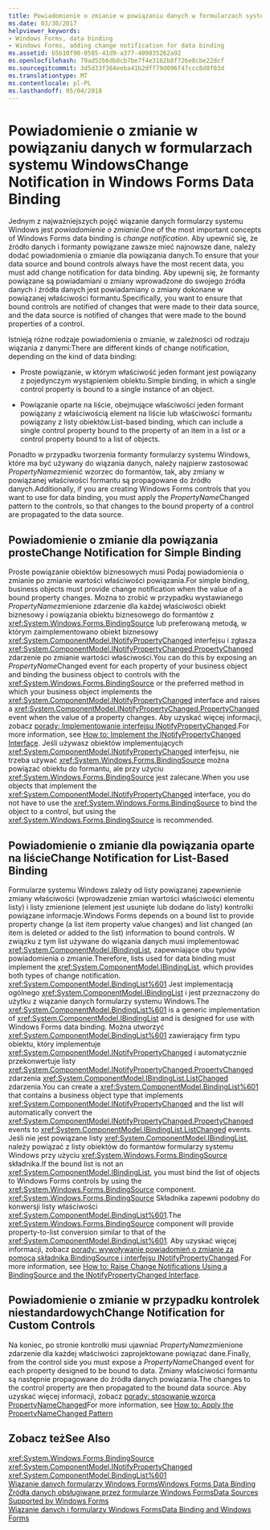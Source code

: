 ```yaml
---
title: Powiadomienie o zmianie w powiązaniu danych w formularzach systemu Windows
ms.date: 03/30/2017
helpviewer_keywords:
- Windows Forms, data binding
- Windows Forms, adding change notification for data binding
ms.assetid: b5b10f90-0585-41d9-a377-409835262a92
ms.openlocfilehash: 79ad52b6db8cb7be7f4e3162b8f726e8cbe22dcf
ms.sourcegitcommit: 3d5d33f384eeba41b2dff79d096f47ccc8d8f03d
ms.translationtype: MT
ms.contentlocale: pl-PL
ms.lasthandoff: 05/04/2018
---
```

# <a name="change-notification-in-windows-forms-data-binding"></a><span data-ttu-id="b79bc-102">Powiadomienie o zmianie w powiązaniu danych w formularzach systemu Windows</span><span class="sxs-lookup"><span data-stu-id="b79bc-102">Change Notification in Windows Forms Data Binding</span></span>
<span data-ttu-id="b79bc-103">Jednym z najważniejszych pojęć wiązanie danych formularzy systemu Windows jest *powiadomienie o zmianie*.</span><span class="sxs-lookup"><span data-stu-id="b79bc-103">One of the most important concepts of Windows Forms data binding is *change notification*.</span></span> <span data-ttu-id="b79bc-104">Aby upewnić się, że źródło danych i formanty powiązane zawsze mieć najnowsze dane, należy dodać powiadomienia o zmianie dla powiązania danych.</span><span class="sxs-lookup"><span data-stu-id="b79bc-104">To ensure that your data source and bound controls always have the most recent data, you must add change notification for data binding.</span></span> <span data-ttu-id="b79bc-105">Aby upewnij się, że formanty powiązane są powiadamiani o zmiany wprowadzone do swojego źródła danych i źródła danych jest powiadamiany o zmiany dokonane w powiązanej właściwości formantu.</span><span class="sxs-lookup"><span data-stu-id="b79bc-105">Specifically, you want to ensure that bound controls are notified of changes that were made to their data source, and the data source is notified of changes that were made to the bound properties of a control.</span></span>  
  
 <span data-ttu-id="b79bc-106">Istnieją różne rodzaje powiadomienia o zmianie, w zależności od rodzaju wiązania z danymi:</span><span class="sxs-lookup"><span data-stu-id="b79bc-106">There are different kinds of change notification, depending on the kind of data binding:</span></span>  
  
-   <span data-ttu-id="b79bc-107">Proste powiązanie, w którym właściwość jeden formant jest powiązany z pojedynczym wystąpieniem obiektu.</span><span class="sxs-lookup"><span data-stu-id="b79bc-107">Simple binding, in which a single control property is bound to a single instance of an object.</span></span>  
  
-   <span data-ttu-id="b79bc-108">Powiązanie oparte na liście, obejmujące właściwości jeden formant powiązany z właściwością element na liście lub właściwości formantu powiązany z listy obiektów.</span><span class="sxs-lookup"><span data-stu-id="b79bc-108">List-based binding, which can include a single control property bound to the property of an item in a list or a control property bound to a list of objects.</span></span>  
  
 <span data-ttu-id="b79bc-109">Ponadto w przypadku tworzenia formanty formularzy systemu Windows, które ma być używany do wiązania danych, należy najpierw zastosować *PropertyName*zmienić wzorzec do formantów, tak, aby zmiany w powiązanej właściwości formantu są propagowane do źródło danych.</span><span class="sxs-lookup"><span data-stu-id="b79bc-109">Additionally, if you are creating Windows Forms controls that you want to use for data binding, you must apply the *PropertyName*Changed pattern to the controls, so that changes to the bound property of a control are propagated to the data source.</span></span>  
  
## <a name="change-notification-for-simple-binding"></a><span data-ttu-id="b79bc-110">Powiadomienie o zmianie dla powiązania proste</span><span class="sxs-lookup"><span data-stu-id="b79bc-110">Change Notification for Simple Binding</span></span>  
 <span data-ttu-id="b79bc-111">Proste powiązanie obiektów biznesowych musi Podaj powiadomienia o zmianie po zmianie wartości właściwości powiązania.</span><span class="sxs-lookup"><span data-stu-id="b79bc-111">For simple binding, business objects must provide change notification when the value of a bound property changes.</span></span> <span data-ttu-id="b79bc-112">Można to zrobić w przypadku wystawianego *PropertyName*zmienione zdarzenie dla każdej właściwości obiekt biznesowy i powiązania obiektu biznesowego do formantów z <xref:System.Windows.Forms.BindingSource> lub preferowaną metodą, w którym zaimplementowano obiekt biznesowy <xref:System.ComponentModel.INotifyPropertyChanged> interfejsu i zgłasza <xref:System.ComponentModel.INotifyPropertyChanged.PropertyChanged> zdarzenie po zmianie wartości właściwości.</span><span class="sxs-lookup"><span data-stu-id="b79bc-112">You can do this by exposing an *PropertyName*Changed event for each property of your business object and binding the business object to controls with the <xref:System.Windows.Forms.BindingSource> or the preferred method in which your business object implements the <xref:System.ComponentModel.INotifyPropertyChanged> interface and raises a <xref:System.ComponentModel.INotifyPropertyChanged.PropertyChanged> event when the value of a property changes.</span></span> <span data-ttu-id="b79bc-113">Aby uzyskać więcej informacji, zobacz [porady: Implementowanie interfejsu INotifyPropertyChanged](../../../docs/framework/winforms/how-to-implement-the-inotifypropertychanged-interface.md).</span><span class="sxs-lookup"><span data-stu-id="b79bc-113">For more information, see [How to: Implement the INotifyPropertyChanged Interface](../../../docs/framework/winforms/how-to-implement-the-inotifypropertychanged-interface.md).</span></span> <span data-ttu-id="b79bc-114">Jeśli używasz obiektów implementujących <xref:System.ComponentModel.INotifyPropertyChanged> interfejsu, nie trzeba używać <xref:System.Windows.Forms.BindingSource> można powiązać obiektu do formantu, ale przy użyciu <xref:System.Windows.Forms.BindingSource> jest zalecane.</span><span class="sxs-lookup"><span data-stu-id="b79bc-114">When you use objects that implement the <xref:System.ComponentModel.INotifyPropertyChanged> interface, you do not have to use the <xref:System.Windows.Forms.BindingSource> to bind the object to a control, but using the <xref:System.Windows.Forms.BindingSource> is recommended.</span></span>  
  
## <a name="change-notification-for-list-based-binding"></a><span data-ttu-id="b79bc-115">Powiadomienie o zmianie dla powiązania oparte na liście</span><span class="sxs-lookup"><span data-stu-id="b79bc-115">Change Notification for List-Based Binding</span></span>  
 <span data-ttu-id="b79bc-116">Formularze systemu Windows zależy od listy powiązanej zapewnienie zmiany właściwości (wprowadzenie zmian wartości właściwości elementu listy) i listy zmienione (element jest usunięte lub dodane do listy) kontrolki powiązane informacje.</span><span class="sxs-lookup"><span data-stu-id="b79bc-116">Windows Forms depends on a bound list to provide property change (a list item property value changes) and list changed (an item is deleted or added to the list) information to bound controls.</span></span> <span data-ttu-id="b79bc-117">W związku z tym list używane do wiązania danych musi implementować <xref:System.ComponentModel.IBindingList>, zapewniające obu typów powiadomienia o zmianie.</span><span class="sxs-lookup"><span data-stu-id="b79bc-117">Therefore, lists used for data binding must implement the <xref:System.ComponentModel.IBindingList>, which provides both types of change notification.</span></span> <span data-ttu-id="b79bc-118"><xref:System.ComponentModel.BindingList%601> Jest implementacją ogólnego <xref:System.ComponentModel.IBindingList> i jest przeznaczony do użytku z wiązanie danych formularzy systemu Windows.</span><span class="sxs-lookup"><span data-stu-id="b79bc-118">The <xref:System.ComponentModel.BindingList%601> is a generic implementation of <xref:System.ComponentModel.IBindingList> and is designed for use with Windows Forms data binding.</span></span> <span data-ttu-id="b79bc-119">Można utworzyć <xref:System.ComponentModel.BindingList%601> zawierający firm typu obiektu, który implementuje <xref:System.ComponentModel.INotifyPropertyChanged> i automatycznie przekonwertuje listy <xref:System.ComponentModel.INotifyPropertyChanged.PropertyChanged> zdarzenia <xref:System.ComponentModel.IBindingList.ListChanged> zdarzenia.</span><span class="sxs-lookup"><span data-stu-id="b79bc-119">You can create a <xref:System.ComponentModel.BindingList%601> that contains a business object type that implements <xref:System.ComponentModel.INotifyPropertyChanged> and the list will automatically convert the <xref:System.ComponentModel.INotifyPropertyChanged.PropertyChanged> events to <xref:System.ComponentModel.IBindingList.ListChanged> events.</span></span> <span data-ttu-id="b79bc-120">Jeśli nie jest powiązane listy <xref:System.ComponentModel.IBindingList>, należy powiązać z listy obiektów do formantów formularzy systemu Windows przy użyciu <xref:System.Windows.Forms.BindingSource> składnika.</span><span class="sxs-lookup"><span data-stu-id="b79bc-120">If the bound list is not an <xref:System.ComponentModel.IBindingList>, you must bind the list of objects to Windows Forms controls by using the <xref:System.Windows.Forms.BindingSource> component.</span></span> <span data-ttu-id="b79bc-121"><xref:System.Windows.Forms.BindingSource> Składnika zapewni podobny do konwersji listy właściwości <xref:System.ComponentModel.BindingList%601>.</span><span class="sxs-lookup"><span data-stu-id="b79bc-121">The <xref:System.Windows.Forms.BindingSource> component will provide property-to-list conversion similar to that of the <xref:System.ComponentModel.BindingList%601>.</span></span> <span data-ttu-id="b79bc-122">Aby uzyskać więcej informacji, zobacz [porady: wywoływanie powiadomień o zmianie za pomocą składnika BindingSource i interfejsu INotifyPropertyChanged](../../../docs/framework/winforms/controls/raise-change-notifications--bindingsource.md).</span><span class="sxs-lookup"><span data-stu-id="b79bc-122">For more information, see [How to: Raise Change Notifications Using a BindingSource and the INotifyPropertyChanged Interface](../../../docs/framework/winforms/controls/raise-change-notifications--bindingsource.md).</span></span>  
  
## <a name="change-notification-for-custom-controls"></a><span data-ttu-id="b79bc-123">Powiadomienie o zmianie w przypadku kontrolek niestandardowych</span><span class="sxs-lookup"><span data-stu-id="b79bc-123">Change Notification for Custom Controls</span></span>  
 <span data-ttu-id="b79bc-124">Na koniec, po stronie kontrolki musi ujawniać *PropertyName*zmienione zdarzenie dla każdej właściwości zaprojektowane powiązać dane.</span><span class="sxs-lookup"><span data-stu-id="b79bc-124">Finally, from the control side you must expose a *PropertyName*Changed event for each property designed to be bound to data.</span></span> <span data-ttu-id="b79bc-125">Zmiany właściwości formantu są następnie propagowane do źródła danych powiązania.</span><span class="sxs-lookup"><span data-stu-id="b79bc-125">The changes to the control property are then propagated to the bound data source.</span></span> <span data-ttu-id="b79bc-126">Aby uzyskać więcej informacji, zobacz [porady: stosowanie wzorca PropertyNameChanged](../../../docs/framework/winforms/how-to-apply-the-propertynamechanged-pattern.md)</span><span class="sxs-lookup"><span data-stu-id="b79bc-126">For more information, see [How to: Apply the PropertyNameChanged Pattern](../../../docs/framework/winforms/how-to-apply-the-propertynamechanged-pattern.md)</span></span>  
  
## <a name="see-also"></a><span data-ttu-id="b79bc-127">Zobacz też</span><span class="sxs-lookup"><span data-stu-id="b79bc-127">See Also</span></span>  
 <xref:System.Windows.Forms.BindingSource>  
 <xref:System.ComponentModel.INotifyPropertyChanged>  
 <xref:System.ComponentModel.BindingList%601>  
 [<span data-ttu-id="b79bc-128">Wiązanie danych formularzy Windows Forms</span><span class="sxs-lookup"><span data-stu-id="b79bc-128">Windows Forms Data Binding</span></span>](../../../docs/framework/winforms/windows-forms-data-binding.md)  
 [<span data-ttu-id="b79bc-129">Źródła danych obsługiwane przez formularze Windows Forms</span><span class="sxs-lookup"><span data-stu-id="b79bc-129">Data Sources Supported by Windows Forms</span></span>](../../../docs/framework/winforms/data-sources-supported-by-windows-forms.md)  
 [<span data-ttu-id="b79bc-130">Wiązanie danych i formularzy Windows Forms</span><span class="sxs-lookup"><span data-stu-id="b79bc-130">Data Binding and Windows Forms</span></span>](../../../docs/framework/winforms/data-binding-and-windows-forms.md)
